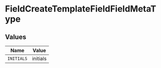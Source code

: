 # FieldCreateTemplateFieldFieldMetaType


## Values

| Name       | Value      |
| ---------- | ---------- |
| `INITIALS` | initials   |